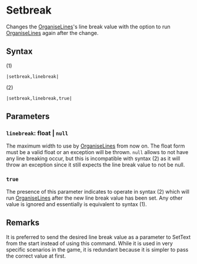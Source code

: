 # Setbreak

Changes the [OrganiseLines](../Related%20Systems/Automatic%20Line%20Breaks/OrganiseLines.md)'s line break value with the option to run [OrganiseLines](../Related%20Systems/Automatic%20Line%20Breaks/OrganiseLines.md) again after the change.

## Syntax

(1)

````
|setbreak,linebreak|
````

(2)

````
|setbreak,linebreak,true|
````

## Parameters

### `linebreak`: float | `null`

The maximum width to use by [OrganiseLines](../Related%20Systems/Automatic%20Line%20Breaks/OrganiseLines.md) from now on. The float form must be a valid float or an exception will be thrown. `null` allows to not have any line breaking occur, but this is incompatible with syntax (2) as it will throw an exception since it still expects the line break value to not be null.

### `true`

The presence of this parameter indicates to operate in syntax (2) which will run [OrganiseLines](../Related%20Systems/Automatic%20Line%20Breaks/OrganiseLines.md) after the new line break value has been set. Any other value is ignored and essentially is equivalent to syntax (1).

## Remarks

It is preferred to send the desired line break value as a parameter to SetText from the start instead of using this command. While it is used in very specific scenarios in the game, it is redundant because it is simpler to pass the correct value at first.
